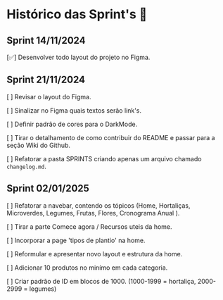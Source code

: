 # Histórico das Sprint's 🥦

## Sprint 14/11/2024

[✅] Desenvolver todo layout do projeto no Figma.

## Sprint 21/11/2024

[ ] Revisar o layout do Figma.

[ ] Sinalizar no Figma quais textos serão link's.

[ ] Definir padrão de cores para o DarkMode.

[ ] Tirar o detalhamento de como contribuir do README e passar para a seção Wiki do Github.

[ ] Refatorar a pasta SPRINTS criando apenas um arquivo chamado `changelog.md`.

## Sprint 02/01/2025

[ ] Refatorar a navebar, contendo os tópicos (Home, Hortaliças, Microverdes, Legumes, Frutas, Flores, Cronograma Anual ).

[ ] Tirar a parte Comece agora / Recursos uteis da home.

[ ] Incorporar a page 'tipos de plantio' na home.

[ ] Reformular e apresentar novo layout e estrutura da home.

[ ] Adicionar 10 produtos no minímo em cada categoria.

[ ] Criar padrão de ID em blocos de 1000. (1000-1999 = hortaliça, 2000-2999 = legumes)
